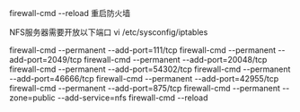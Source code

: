 firewall-cmd --reload 重启防火墙

NFS服务器需要开放以下端口
vi /etc/sysconfig/iptables

firewall-cmd --permanent --add-port=111/tcp
firewall-cmd --permanent --add-port=2049/tcp
firewall-cmd --permanent --add-port=20048/tcp
firewall-cmd --permanent --add-port=54302/tcp
firewall-cmd --permanent --add-port=46666/tcp
firewall-cmd --permanent --add-port=42955/tcp
firewall-cmd --permanent --add-port=875/tcp
firewall-cmd --permanent --zone=public --add-service=nfs
firewall-cmd --reload